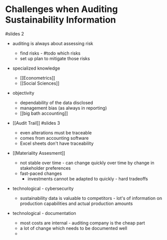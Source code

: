 # Challenges when Auditing Sustainability Information
#slides 2

- auditing is always about assessing risk
	- find risks - #todo which risks
	- set up plan to mitigate those risks

- specialized knowledge
	- [[Econometrics]]
	- [[Social Sciences]]

- objectivity
	- dependability of the data disclosed
	- management bias (as always in reporting)
	- [[big bath accounting]]

- [[Audit Trail]] #slides 3
	- even alterations must be traceable
	- comes from accounting software
	- Excel sheets don't have traceability

- [[Materiality Assesment]]
	- not stable over time - can change quickly over time by change in stakeholder preferences
	- fast-paced changes
		- investments cannot be adapted to quickly - hard tradeoffs

- technological - cybersecurity
	- sustainability data is valuable to competitors - lot's of information on production capabilities and actual production amounts
- technological - documentation
	- most costs are internal - auditing company is the cheap part
	- a lot of change which needs to be documented well
	- 